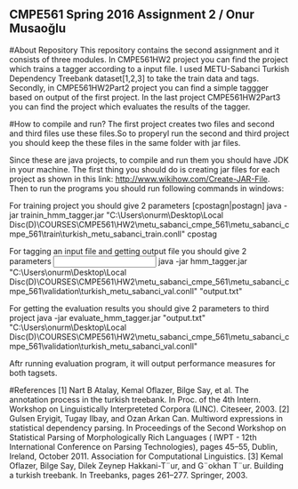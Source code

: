 ## CMPE561 Spring 2016 Assignment 2 / Onur Musaoğlu
#About Repository
  This repository contains the second assignment and it consists of three modules. In CMPE561HW2 project you can find the project which trains a tagger according to a input file. I used METU-Sabanci Turkish Dependency Treebank dataset[1,2,3] to take the train data and tags. Secondly, in CMPE561HW2Part2 project you can find a simple taggger based on output of the first project. In the last project CMPE561HW2Part3 you can find the project which evaluates the results of the tagger.

#How to compile and run?
The first project creates two files and second and third files use these files.So to properyl run the second and third project you should keep the these files in the same folder with jar files.

Since these are java projects, to compile and run them you should have JDK in your machine. The first thing you should do is creating
jar files for each project as shown in this link: http://www.wikihow.com/Create-JAR-File. 
Then to run the programs you should run following commands in windows:

For training project you should give 2 parameters <training filename> [cpostagn|postagn]
java -jar trainin_hmm_tagger.jar "C:\Users\onurm\Desktop\Local Disc(D)\COURSES\CMPE561\HW2\metu_sabanci_cmpe_561\metu_sabanci_cmpe_561\train\turkish_metu_sabanci_train.conll" cpostag
  
For tagging an input file and getting output file you should give 2 parameters <input blind filename> <output filename>
java -jar hmm_tagger.jar "C:\Users\onurm\Desktop\Local Disc(D)\COURSES\CMPE561\HW2\metu_sabanci_cmpe_561\metu_sabanci_cmpe_561\validation\turkish_metu_sabanci_val.conll" "output.txt"

For getting the evaluation results you should give 2 parameters <output filename> <gold filename> to third project
java -jar evaluate_hmm_tagger.jar "output.txt" "C:\Users\onurm\Desktop\Local Disc(D)\COURSES\CMPE561\HW2\metu_sabanci_cmpe_561\metu_sabanci_cmpe_561\validation\turkish_metu_sabanci_val.conll"

Aftr running evaluation program, it will output performance measures for both tagsets.

#References
[1] Nart B Atalay, Kemal Oflazer, Bilge Say, et al. The annotation process in the turkish treebank.
In Proc. of the 4th Intern. Workshop on Linguistically Interpreteted Corpora (LINC). Citeseer,
2003.
[2] Gulsen Eryigit, Tugay Ilbay, and Ozan Arkan Can. Multiword expressions in statistical dependency
parsing. In Proceedings of the Second Workshop on Statistical Parsing of Morphologically
Rich Languages ( IWPT - 12th International Conference on Parsing Technologies),
pages 45–55, Dublin, Ireland, October 2011. Association for Computational Linguistics.
[3] Kemal Oflazer, Bilge Say, Dilek Zeynep Hakkani-T¨ur, and G¨okhan T¨ur. Building a turkish
treebank. In Treebanks, pages 261–277. Springer, 2003.